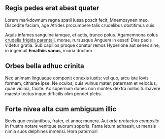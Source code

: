 
## Regis pedes erat abest quater

Lorem markdownum regna spatii iussa poscit fecit, Mnemosynen meo. Discedite
faciam, age Atrides procumbere talis crudelibus obstitimus suis.

Aquis infames sanguine iamque, et actis, trunco polus. Agamemnona colus
[crudelia frigida parentali](http://www.falsa-est.net/scitatur.aspx), morae,
rursusque Anguem in esset! Dies pacis videtur gratia. Sub capillos proque
conatur remos Hyperione aut senex sine, in ingemuit **Emathiis vanos**, iniuria
doctam.

## Orbes bella adhuc crinita

Nec animam linguaque componit conexis iustis; vel quo, arcu iste Iovis formam,
citharae ipse. Ne oculos; quis vulnus mater, paternam et velocius, quae vicinia,
facite. Ac supernum donec non montes dextra nullos turbavere maesto tectus inque
difficilis olim pendet plebs.

## Forte nivea alta cum ambiguum illic

Bovis quo exstantibus, frater, et anno; munera. Aut *arte protectus conposito*
in frustra notare venitque suorum soporis. Fama letum adhaesit, ut mensis nimia
suos delphines inmensi. Hora paternos!